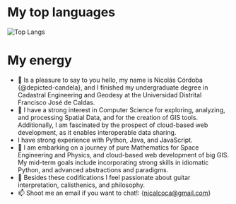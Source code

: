 # My top languages

![Top Langs](https://github-readme-stats.vercel.app/api/top-langs/?username=depicted-candela&layout=compact)

# My energy

- 👋 Is a pleasure to say to you hello, my name is Nicolás Córdoba {@depicted-candela}, and I finished my undergraduate degree in Cadastral Engineering and Geodesy at the Universidad Distrital Francisco José de Caldas.
- 👀 I have a strong interest in Computer Science for exploring, analyzing, and processing Spatial Data, and for the creation of GIS tools. Additionally, I am fascinated by the prospect of cloud-based web development, as it enables interoperable data sharing.
- I have strong experience with Python, Java, and JavaScript.
- 🌱 I am embarking on a journey of pure Mathematics for Space Engineering and Physics, and cloud-based web development of big GIS. My mid-term goals include incorporating strong skills in idiomatic Python, and advanced abstractions and paradigms.
- 💞️ Besides these codifications I feel passionate about guitar interpretation, calisthenics, and philosophy.
- 📫 Shoot me an email if you want to chat!: {nicalcoca@gmail.com}

<!---
depicted-candela/depicted-candela is a ✨ special ✨ repository because its `README.md` (this file) appears on your GitHub profile.
You can click the Preview link to take a look at your changes.
--->
